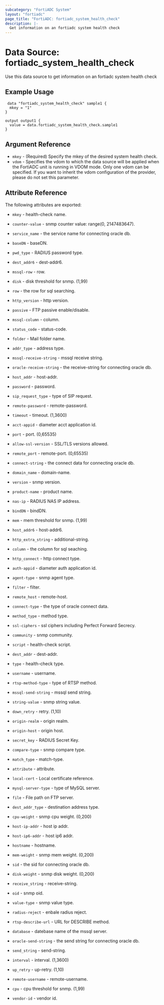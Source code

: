 ```yaml
---
subcategory: "FortiADC System"
layout: "fortiadc"
page_title: "FortiADC: fortiadc_system_health_check"
description: |-
  Get information on an fortiadc system health check
---
```


# Data Source: fortiadc_system_health_check
Use this data source to get information on an fortiadc system health check

## Example Usage

```hcl
 data "fortiadc_system_health_check" sample1 {
  mkey = "1"
}

output output1 {
  value = data.fortiadc_system_health_check.sample1
}
```

## Argument Reference
* `mkey` - (Required) Specify the mkey of the desired  system health check.
* `vdom` - Specifies the vdom to which the data source will be applied when the FortiADC unit is running in VDOM mode. Only one vdom can be specified. If you want to inherit the vdom configuration of the provider, please do not set this parameter.


## Attribute Reference

The following attributes are exported:

* `mkey` - health-check name.
* `counter-value` - snmp counter value: range(0, 2147483647). 
* `service_name` - the service name for connecting oracle db. 
* `baseDN` - baseDN. 
* `pwd_type` - RADIUS password type. 
* `dest_addr6` - dest-addr6. 
* `mssql-row` - row. 
* `disk` - disk threshold for snmp. (1,99)
* `row` - the row for sql searching. 
* `http_version` - http version. 
* `passive` - FTP passive enable/disable. 
* `mssql-column` - column. 
* `status_code` - status-code. 
* `folder` - Mail folder name. 
* `addr_type` - address type. 
* `mssql-receive-string` - mssql receive string. 
* `oracle-receive-string` - the receive-string for connecting oracle db. 
* `host_addr` - host-addr. 
* `password` - password. 
* `sip_request_type` - type of SIP request. 
* `remote-password` - remote-password. 
* `timeout` - timeout. (1,3600)
* `acct-appid` - diameter acct application id. 

* `port` - port. (0,65535)
* `allow-ssl-version` - SSL/TLS versions allowed. 
* `remote_port` - remote-port. (0,65535)
* `connect-string` - the connect data for connecting oracle db. 
* `domain_name` - domain-name. 
* `version` - snmp version. 
* `product-name` - product name. 
* `nas-ip` - RADIUS NAS IP address. 
* `bindDN` - bindDN. 
* `mem` - mem threshold for snmp. (1,99)
* `host_addr6` - host-addr6. 
* `http_extra_string` - additional-string. 
* `column` - the column for sql seaching. 
* `http_connect` - http connect type. 
* `auth-appid` - diameter auth application id. 
* `agent-type` - snmp agent type. 
* `filter` - filter. 
* `remote_host` - remote-host. 
* `connect-type` - the type of oracle connect data. 
* `method_type` - method type. 
* `ssl-ciphers` - ssl ciphers including Perfect Forward Secrecy. 
* `community` - snmp community. 
* `script` - health-check script. 
* `dest_addr` - dest-addr. 
* `type` - health-check type. 
* `username` - username. 
* `rtsp-method-type` - type of RTSP method. 
* `mssql-send-string` - mssql send string. 
* `string-value` - snmp string value. 
* `down_retry` - retry. (1,10)
* `origin-realm` - origin realm. 
* `origin-host` - origin host. 
* `secret_key` - RADIUS Secret Key. 
* `compare-type` - snmp compare type. 
* `match_type` - match-type. 
* `attribute` - attribute. 
* `local-cert` - Local certificate reference. 
* `mysql-server-type` - type of MySQL server. 
* `file` - File path on FTP server. 
* `dest_addr_type` - destination address type. 
* `cpu-weight` - snmp cpu weight. (0,200)
* `host-ip-addr` - host ip addr. 
* `host-ip6-addr` - host ip6 addr. 
* `hostname` - hostname. 
* `mem-weight` - snmp mem weight. (0,200)
* `sid` - the sid for connecting oracle db. 

* `disk-weight` - snmp disk weight. (0,200)
* `receive_string` - receive-string. 
* `oid` - snmp oid. 
* `value-type` - snmp value type. 
* `radius-reject` - enbale radius reject. 
* `rtsp-describe-url` - URL for DESCRIBE method. 
* `database` - datebase name of the mssql server. 
* `oracle-send-string` - the send string for connecting oracle db. 
* `send_string` - send-string. 
* `interval` - interval. (1,3600)
* `up_retry` - up-retry. (1,10)
* `remote-username` - remote-username. 
* `cpu` - cpu threshold for snmp. (1,99)
* `vendor-id` - vendor id. 

